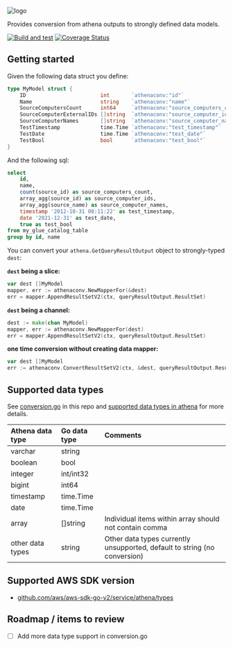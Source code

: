 ![logo](https://repository-images.githubusercontent.com/410152783/12feee34-e08d-4725-ae11-d5109a7a56aa "athenaconv logo")

Provides conversion from athena outputs to strongly defined data models.

[![Build and test](https://github.com/kent-id/athenaconv/actions/workflows/athenaconv.yaml/badge.svg)](https://github.com/kent-id/athenaconv/actions/workflows/athenaconv.yaml) [![Coverage Status](https://coveralls.io/repos/github/kent-id/athenaconv/badge.svg)](https://coveralls.io/github/kent-id/athenaconv)

## Getting started
Given the following data struct you define:

```go
type MyModel struct {
    ID                        int       `athenaconv:"id"`
    Name                      string    `athenaconv:"name"`
    SourceComputersCount      int64     `athenaconv:"source_computers_count"`
    SourceComputerExternalIDs []string  `athenaconv:"source_computer_ids"`
    SourceComputerNames       []string  `athenaconv:"source_computer_names"`
    TestTimestamp             time.Time `athenaconv:"test_timestamp"`
    TestDate                  time.Time `athenaconv:"test_date"`
    TestBool                  bool      `athenaconv:"test_bool"`
}
```

And the following sql:
```sql
select
    id,
    name,
    count(source_id) as source_computers_count,
    array_agg(source_id) as source_computer_ids,
    array_agg(source_name) as source_computer_names,
    timestamp '2012-10-31 08:11:22' as test_timestamp,
    date '2021-12-31' as test_date,
    true as test_bool
from my_glue_catalog_table
group by id, name
```

You can convert your `athena.GetQueryResultOutput` object to strongly-typed `dest`:

**`dest` being a slice:**

```go
var dest []MyModel 
mapper, err := athenaconv.NewMapperFor(&dest)
err = mapper.AppendResultSetV2(ctx, queryResultOutput.ResultSet)
```

**`dest` being a channel:**

```go
dest := make(chan MyModel)
mapper, err := athenaconv.NewMapperFor(dest)
err = mapper.AppendResultSetV2(ctx, queryResultOutput.ResultSet)
```

**one time conversion without creating data mapper:**

```go
var dest []MyModel 
err := athenaconv.ConvertResultSetV2(ctx, &dest, queryResultOutput.ResultSet)
```

## Supported data types
See [conversion.go](https://github.com/kent-id/athenaconv/blob/main/conversion.go) in this repo and [supported data types in athena](https://docs.aws.amazon.com/athena/latest/ug/data-types.html) for more details.

| Athena data type                         | Go data type                         | Comments                                                                  |
| :--------------------------------------- | :----------------------------------- | :------------------------------------------------------------------------ |
| varchar                                  | string                               |                                                                           |
| boolean                                  | bool                                 |                                                                           |
| integer                                  | int/int32                            |                                                                           |
| bigint                                   | int64                                |                                                                           |
| timestamp                                | time.Time                            |                                                                           |
| date                                     | time.Time                            |                                                                           |
| array                                    | []string                             | Individual items within array should not contain comma                    |
| other data types                         | string                               | Other data types currently unsupported, default to string (no conversion) |

## Supported AWS SDK version
- [github.com/aws/aws-sdk-go-v2/service/athena/types](https://github.com/aws/aws-sdk-go-v2/tree/main/service/athena/types)

## Roadmap / items to review
- [ ] Add more data type support in conversion.go
